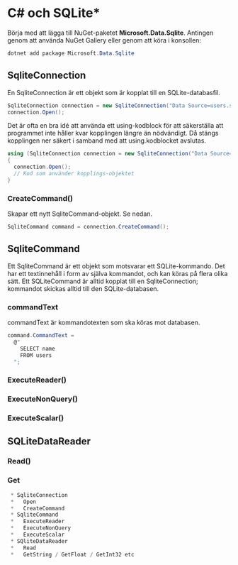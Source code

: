 # C# och SQLite\*

Börja med att lägga till NuGet-paketet **Microsoft.Data.Sqlite**. Antingen genom att använda NuGet Gallery eller genom att köra i konsollen:

```powershell
dotnet add package Microsoft.Data.Sqlite
```

## SqliteConnection

En SqliteConnection är ett objekt som är kopplat till en SQLite-databasfil.

```csharp
SqliteConnection connection = new SqliteConnection("Data Source=users.sqlite")
connection.Open();
```

Det är ofta en bra idé att använda ett using-kodblock för att säkerställa att programmet inte håller kvar kopplingen längre än nödvändigt. Då stängs kopplingen ner säkert i samband med att using.kodblocket avslutas.

```csharp
using (SqliteConnection connection = new SqliteConnection("Data Source=users.sqlite"))
{
  connection.Open();
  // Kod som använder kopplings-objektet
}
```

### CreateCommand()

Skapar ett nytt SqliteCommand-objekt. Se nedan.

```csharp
SqliteCommand command = connection.CreateCommand();
```

## SqliteCommand

Ett SqliteCommand är ett objekt som motsvarar ett SQLite-kommando. Det har ett textinnehåll i form av själva kommandot, och kan köras på flera olika sätt. Ett SQLiteCommand är alltid kopplat till en SqliteConnection; kommandot skickas alltid till den SQLite-databasen.

### commandText

commandText är kommandotexten som ska köras mot databasen.

```csharp
command.CommandText =
  @"
    SELECT name
    FROM users
  ";
```

### ExecuteReader()

### ExecuteNonQuery()

### ExecuteScalar()

## SQLiteDataReader

### Read()

### Get

```csharp
 * SqliteConnection
 *   Open
 *   CreateCommand
 * SqliteCommand
 *   ExecuteReader
 *   ExecuteNonQuery
 *   ExecuteScalar
 * SQliteDataReader
 *   Read
 *   GetString / GetFloat / GetInt32 etc
```


